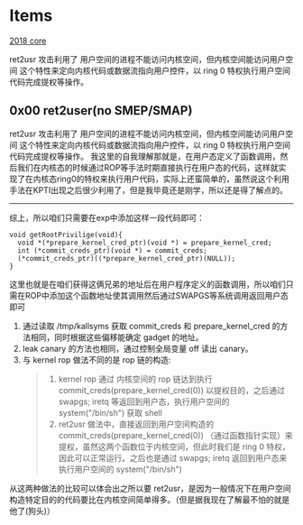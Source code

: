 # Items
[2018 core](./2018_core)
   
ret2usr 攻击利用了 用户空间的进程不能访问内核空间，但内核空间能访问用户空间 这个特性来定向内核代码或数据流指向用户控件，以 ring 0 特权执行用户空间代码完成提权等操作。
## 0x00 ret2user(no SMEP/SMAP)
ret2usr 攻击利用了 用户空间的进程不能访问内核空间，但内核空间能访问用户空间 这个特性来定向内核代码或数据流指向用户控件，以 ring 0 特权执行用户空间代码完成提权等操作。
我这里的自我理解那就是，在用户态定义了函数调用，然后我们在内核态的时候通过ROP等手法时期直接执行在用户态的代码，这样就实现了在内核态ring0的特权来执行用户代码，实际上还蛮简单的，虽然说这个利用手法在KPTI出现之后很少利用了，但是我毕竟还是刚学，所以还是得了解点的。

---
综上，所以咱们只需要在exp中添加这样一段代码即可：
```
void getRootPrivilige(void){
  void *(*prepare_kernel_cred_ptr)(void *) = prepare_kernel_cred;
  int (*commit_creds_ptr)(void *) = commit_creds;
  (*commit_creds_ptr)((*prepare_kernel_cred_ptr)(NULL));
}
```
这里也就是在咱们获得这俩兄弟的地址后在用户程序定义的函数调用，所以咱们只需在ROP中添加这个函数地址使其调用然后通过SWAPGS等系统调用返回用户态即可
   
1. 通过读取 /tmp/kallsyms 获取 commit_creds 和 prepare_kernel_cred 的方法相同，同时根据这些偏移能确定 gadget 的地址。
2. leak canary 的方法也相同，通过控制全局变量 off 读出 canary。
3. 与 kernel rop 做法不同的是 rop 链的构造:
   > 1. kernel rop 通过 内核空间的 rop 链达到执行 commit_creds(prepare_kernel_cred(0)) 以提权目的，之后通过 swapgs; iretq 等返回到用户态，执行用户空间的 system("/bin/sh") 获取 shell
    > 2. ret2usr 做法中，直接返回到用户空间构造的commit_creds(prepare_kernel_cred(0)) （通过函数指针实现）来提权，虽然这两个函数位于内核空间，但此时我们是 ring 0 特权，因此可以正常运行。之后也是通过 swapgs; iretq 返回到用户态来执行用户空间的 system("/bin/sh")
    

从这两种做法的比较可以体会出之所以要 ret2usr，是因为一般情况下在用户空间构造特定目的的代码要比在内核空间简单得多。（但是据我现在了解最不怕的就是他了(狗头)）


